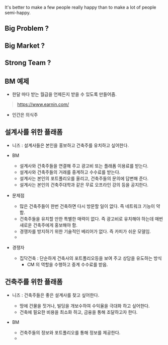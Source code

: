 

It's better to make a few people really happy than to make a lot of people semi-happy.

## Big Problem ?

## Big Market ?

## Strong Team ?

## BM 예제
 - 한달 마다 받는 월급을 언제든지 받을 수 있도록 만들어줌.
 > https://www.earnin.com/

 - 인간은 의식주


 ## 설계사를 위한 플래폼
  - 니즈 : 설계사들은 본인을 홍보하고 건축주를 유치하고 싶어한다.
  - BM
    - 설계사와 건축주들을 연결해 주고 광고비 또는 플래폼 이용료를 받는다.
    - 설계사와 건축주들의 거래를 중계하고 수수료를 받는다.
    - 설계사는 본인의 포트폴리오를 올리고, 건축주들의 문의에 답변해 준다.
    - 설계사는 본인의 건축주대학과 같은 무료 오프라인 강의 등을 공지한다.

  - 문제점
    - 많은 건축주들이 한번 건축하면 다시 방문할 일이 없다. 즉 네트워크 기능이 약함.
    - 건축주들을 유치할 만한 특별한 매력이 없다. 즉 광고비로 유치해야 하는데 매번 새로운 건축주에게 홍보해야 함.
    - 경쟁자를 방지하기 위한 기술적인 베리어가 없다. 즉 카피가 쉬운 모델임.
    - 

  - 경쟁자
    - 집닥건축 : 단순하게 건축사의 포트폴리오등을 보여 주고 상담을 유도하는 방식
      - CM 의 역할을 수행하고 중계 수수료를 받음.

## 건축주를 위한 플래폼
  - 니즈 : 건축주들은 좋은 설계사를 찾고 싶어한다.
    - 땅에 건물을 짓거나, 빌딩을 개보수하여 수익율을 극대화 하고 싶어한다.
    - 건축에 필요한 비용을 최소화 하고, 금융을 통해 조달하고자 한다.

  - BM
    - 건축주들의 정보와 포트폴리오를 통해 정보를 제공한다.
    - 